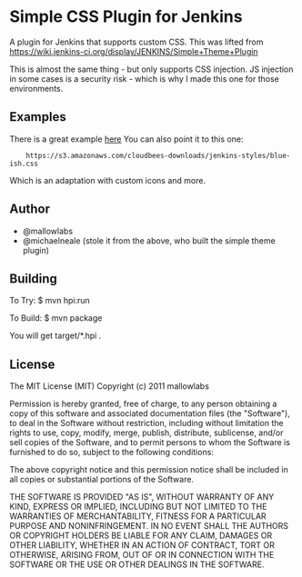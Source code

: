 Simple CSS Plugin for Jenkins
==============================
A plugin for Jenkins that supports custom CSS.
This was lifted from https://wiki.jenkins-ci.org/display/JENKINS/Simple+Theme+Plugin

This is almost the same thing - but only supports CSS injection. JS injection in
some cases is a security risk - which is why I made this one for those environments.


Examples
------------------------------
There is a great example <a href="https://github.com/hawkfalcon/jenkins-clean-theme/">here</a>
You can also point it to this one: 	
	
		https://s3.amazonaws.com/cloudbees-downloads/jenkins-styles/blue-ish.css

Which is an adaptation with custom icons and more.



Author
------------------------------
* @mallowlabs
* @michaelneale (stole it from the above, who built the simple theme plugin)


Building
------------------------------

To Try:
    $ mvn hpi:run

To Build:
    $ mvn package

You will get target/*.hpi .

License
------------------------------
The MIT License (MIT)
Copyright (c) 2011 mallowlabs

Permission is hereby granted, free of charge, to any person obtaining a copy of this software and associated documentation files (the "Software"), to deal in the Software without restriction, including without limitation the rights to use, copy, modify, merge, publish, distribute, sublicense, and/or sell copies of the Software, and to permit persons to whom the Software is furnished to do so, subject to the following conditions:

The above copyright notice and this permission notice shall be included in all copies or substantial portions of the Software.

THE SOFTWARE IS PROVIDED "AS IS", WITHOUT WARRANTY OF ANY KIND, EXPRESS OR IMPLIED, INCLUDING BUT NOT LIMITED TO THE WARRANTIES OF MERCHANTABILITY, FITNESS FOR A PARTICULAR PURPOSE AND NONINFRINGEMENT. IN NO EVENT SHALL THE AUTHORS OR COPYRIGHT HOLDERS BE LIABLE FOR ANY CLAIM, DAMAGES OR OTHER LIABILITY, WHETHER IN AN ACTION OF CONTRACT, TORT OR OTHERWISE, ARISING FROM, OUT OF OR IN CONNECTION WITH THE SOFTWARE OR THE USE OR OTHER DEALINGS IN THE SOFTWARE.

